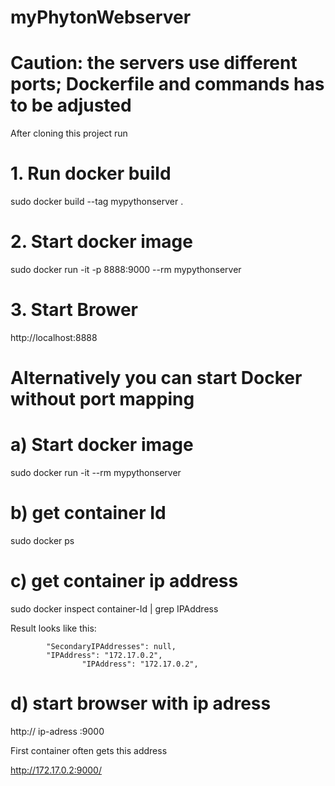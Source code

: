 # myPhytonWebserver 
# Caution: the servers use different ports; Dockerfile and commands has to be adjusted
After cloning this project run

# 1. Run docker build
sudo docker build --tag mypythonserver .

# 2. Start docker image 
sudo docker run -it -p 8888:9000 --rm mypythonserver

# 3. Start Brower

 http://localhost:8888
 
 # Alternatively you can start Docker without port mapping
  
 # a) Start docker image
 sudo docker run -it --rm mypythonserver
 
 # b) get container Id
 sudo docker ps
 
 # c) get container ip address
 sudo docker inspect container-Id | grep IPAddress
 
 Result looks like this:
    
            "SecondaryIPAddresses": null,
            "IPAddress": "172.17.0.2",
                    "IPAddress": "172.17.0.2",
                    
    
  # d) start browser with ip adress
  http:// ip-adress :9000
  
  First container often gets this address
  
  http://172.17.0.2:9000/
 
